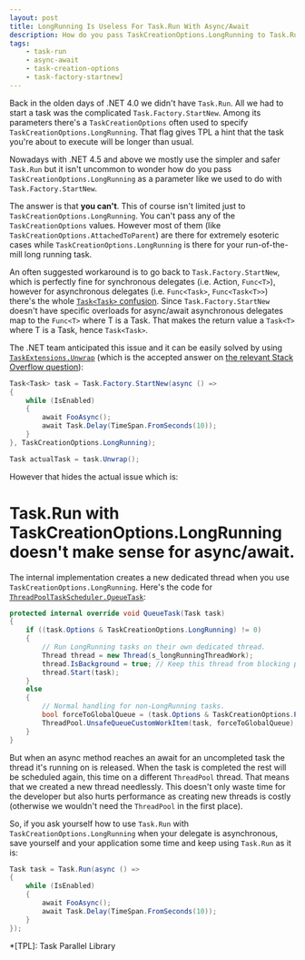 ```yaml
---
layout: post
title: LongRunning Is Useless For Task.Run With Async/Await
description: How do you pass TaskCreationOptions.LongRunning to Task.Run? You can't, and for async/await you shouldn't.
tags:
    - task-run
    - async-await
    - task-creation-options
    - task-factory-startnew]
---
```


Back in the olden days of .NET 4.0 we didn't have `Task.Run`. All we had to start a task was the complicated `Task.Factory.StartNew`. Among its parameters there's a `TaskCreationOptions` often used to specify `TaskCreationOptions.LongRunning`. That flag gives TPL a hint that the task you're about to execute will be longer than usual.

Nowadays with .NET 4.5 and above we mostly use the simpler and safer `Task.Run` but it isn't uncommon to wonder how do you pass `TaskCreationOptions.LongRunning` as a parameter like we used to do with `Task.Factory.StartNew`.
<!--more-->

The answer is that **you can't**. This of course isn't limited just to `TaskCreationOptions.LongRunning`. You can't pass any of the `TaskCreationOptions` values. However most of them (like `TaskCreationOptions.AttachedToParent`) are there for extremely esoteric cases while `TaskCreationOptions.LongRunning` is there for your run-of-the-mill long running task.

An often suggested workaround is to go back to `Task.Factory.StartNew`, which is perfectly fine for synchronous delegates (i.e. Action, `Func<T>`), however for asynchronous delegates (i.e. `Func<Task>`, `Func<Task<T>>`) there's the whole [`Task<Task>` confusion](http://stackoverflow.com/a/24777502/885318). Since `Task.Factory.StartNew` doesn't have specific overloads for async/await asynchronous delegates map to the `Func<T>` where T is a Task. That makes the return value a `Task<T>` where T is a Task, hence `Task<Task>`.

The .NET team anticipated this issue and it can be easily solved by using [`TaskExtensions.Unwrap`](https://msdn.microsoft.com/en-us/library/dd780917(v=vs.110).aspx) (which is the accepted answer on [the relevant Stack Overflow question](http://stackoverflow.com/q/26921191/885318)):

```csharp
Task<Task> task = Task.Factory.StartNew(async () =>
{
    while (IsEnabled)
    {
        await FooAsync();
        await Task.Delay(TimeSpan.FromSeconds(10));
    }
}, TaskCreationOptions.LongRunning);

Task actualTask = task.Unwrap();
```

However that hides the actual issue which is:

# Task.Run with TaskCreationOptions.LongRunning doesn't make sense for async/await.

The internal implementation creates a new dedicated thread when you use `TaskCreationOptions.LongRunning`. Here's the code for [`ThreadPoolTaskScheduler.QueueTask`](http://referencesource.microsoft.com/#mscorlib/system/threading/Tasks/ThreadPoolTaskScheduler.cs,55):

```csharp
protected internal override void QueueTask(Task task)
{
    if ((task.Options & TaskCreationOptions.LongRunning) != 0)
    {
        // Run LongRunning tasks on their own dedicated thread.
        Thread thread = new Thread(s_longRunningThreadWork);
        thread.IsBackground = true; // Keep this thread from blocking process shutdown
        thread.Start(task);
    }
    else
    {
        // Normal handling for non-LongRunning tasks.
        bool forceToGlobalQueue = (task.Options & TaskCreationOptions.PreferFairness) != 0;
        ThreadPool.UnsafeQueueCustomWorkItem(task, forceToGlobalQueue);
    }
}
```

But when an async method reaches an await for an uncompleted task the thread it's running on is released. When the task is completed the rest will be scheduled again, this time on a different `ThreadPool` thread. That means that we created a new thread needlessly. This doesn't only waste time for the developer but also hurts performance as creating new threads is costly (otherwise we wouldn't need the `ThreadPool` in the first place).

So, if you ask yourself how to use `Task.Run` with `TaskCreationOptions.LongRunning` when your delegate is asynchronous, save yourself and your application some time and keep using `Task.Run` as it is:

```csharp
Task task = Task.Run(async () =>
{
    while (IsEnabled)
    {
        await FooAsync();
        await Task.Delay(TimeSpan.FromSeconds(10));
    }
});
```

*[TPL]: Task Parallel Library

